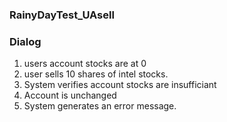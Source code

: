 ### RainyDayTest_UAsell


### Dialog
1. users account stocks are at 0
2. user sells 10 shares of intel stocks.
3. System verifies account stocks are insufficiant
4. Account is unchanged
5. System generates an error message. 